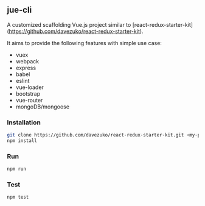 ## jue-cli

A customized scaffolding Vue.js project similar to [react-redux-starter-kit] (https://github.com/davezuko/react-redux-starter-kit).

It aims to provide the following features with simple use case:

+ vuex
+ webpack
+ express
+ babel
+ eslint
+ vue-loader
+ bootstrap
+ vue-router
+ mongoDB/mongoose

### Installation
```bash
git clone https://github.com/davezuko/react-redux-starter-kit.git <my-project-name>
npm install
```

### Run
```bash
npm run
```

### Test
```bash
npm test
```
